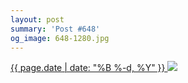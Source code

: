 ```yaml
---
layout: post
summary: 'Post #648'
og_image: 648-1280.jpg
---
```


<p>
 <time>
  <a href="/648">
   {{ page.date | date: "%B %-d, %Y" }}
  </a>
 </time>
 <a href="/648">
  <img data-taken="7/8/2017" sizes="(min-width: 700px) 50vw, calc(100vw - 2rem)" src="{{ site.assets_url }}/648-640.jpg" srcset="{{ site.assets_url }}/648-320.jpg 320w, {{ site.assets_url }}/648-640.jpg 640w, {{ site.assets_url }}/648-960.jpg 960w, {{ site.assets_url }}/648-1280.jpg 1280w"/>
 </a>
</p>

